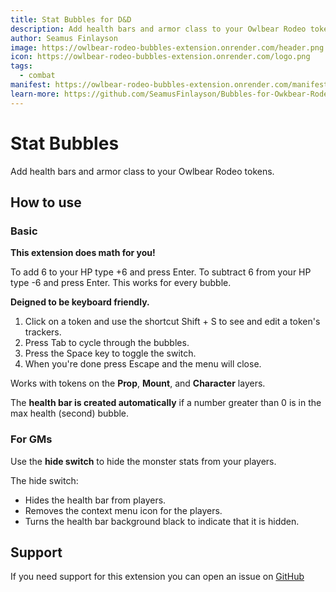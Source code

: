 ```yaml
---
title: Stat Bubbles for D&D
description: Add health bars and armor class to your Owlbear Rodeo tokens
author: Seamus Finlayson
image: https://owlbear-rodeo-bubbles-extension.onrender.com/header.png
icon: https://owlbear-rodeo-bubbles-extension.onrender.com/logo.png
tags:
  - combat
manifest: https://owlbear-rodeo-bubbles-extension.onrender.com/manifest.json
learn-more: https://github.com/SeamusFinlayson/Bubbles-for-Owkbear-Rodeo
---
```


# Stat Bubbles

Add health bars and armor class to your Owlbear Rodeo tokens.

## How to use

### Basic

**This extension does math for you!** 

To add 6 to your HP type +6 and press Enter. To subtract 6 from your HP type -6 and press Enter. This works for every bubble.

**Deigned to be keyboard friendly.**

1. Click on a token and use the shortcut Shift + S to see and edit a token's trackers.
2. Press Tab to cycle through the bubbles.
3. Press the Space key to toggle the switch.
4. When you're done press Escape and the menu will close.

Works with tokens on the **Prop**, **Mount**, and **Character** layers.

The **health bar is created automatically** if a number greater than 0 is in the max health (second) bubble.

### For GMs

Use the **hide switch** to hide the monster stats from your players. 

The hide switch:

* Hides the health bar from players.
* Removes the context menu icon for the players.
* Turns the health bar background black to indicate that it is hidden.

## Support

If you need support for this extension you can open an issue on [GitHub](https://github.com/SeamusFinlayson/Bubbles-for-Owkbear-Rodeo)
